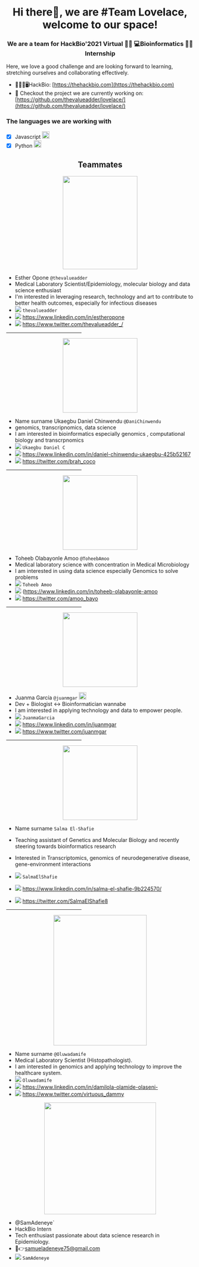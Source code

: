 <h1 align="center"> Hi there👋, we are #Team Lovelace, welcome to our space!</h1>
<h3 align="center"> We are a team for HackBio'2021 Virtual 👩‍💻 💻Bioinformatics 👨‍💻 Internship</h3>
Here, we love a good challenge and are looking forward to learning, stretching ourselves and collaborating effectively.

- 💊🧬🔬🖥️HackBio: [https://thehackbio.com](https://thehackbio.com)
- 🔎 Checkout the project we are currently working on: [https://github.com/thevalueadder/lovelace/](https://github.com/thevalueadder/lovelace/)

<h3 align="left"> The languages we are working with</h3>

- [x] Javascript <img src="https://img.icons8.com/color/48/000000/javascript--v1.png" width="20" height="20"/>
- [x] Python <img src="https://user-images.githubusercontent.com/92184734/137252852-15719f17-770a-4b08-9184-111fd504e419.png" width="20" height="20">

<h2 align="center"> Teammates </h2>

<p align="center">
<img src="https://user-images.githubusercontent.com/92184734/137252429-a2c2e69b-f7aa-469f-b191-3a2e6aa33506.jpeg" width="200" height="250">


- Esther Opone `@thevalueadder` 
- Medical Laboratory Scientist/Epidemiology, molecular biology and data science enthusiast 
- I'm interested in leveraging research, technology and art to contribute to better health outcomes, especially for infectious diseases 
- <img src="https://img.icons8.com/office/24/000000/slack.png"/> `thevalueadder`
- <img src="https://img.icons8.com/color/24/000000/linkedin.png"/> https://www.linkedin.com/in/estheropone
- <img src="https://img.icons8.com/color/24/000000/twitter.png"/>  https://www.twitter.com/thevalueadder_/
  
<hr style="width:40%">
<p align="center">
<img src="" width="200" height="200">


- Name surname Ukaegbu Daniel Chinwendu `@DaniChinwendu` 
- genomics, transcripnomics, data science
- I am interested in bioinformatics especially genomics , computational biology and transcrpnomics
- <img src="https://img.icons8.com/office/24/000000/slack.png"/> `Ukaegbu Daniel C`
- <img src="https://img.icons8.com/color/24/000000/linkedin.png"/> https://www.linkedin.com/in/daniel-chinwendu-ukaegbu-425b52167
- <img src="https://img.icons8.com/color/24/000000/twitter.png"/> https://twitter.com/brah_coco

<hr style="width:40%">
<p align="center">
<img src="https://avatars.githubusercontent.com/u/92299916?v=4" width="200" height="200">


- Toheeb Olabayonle Amoo `@ToheebAmoo` 
- Medical laboratory science with concentration in Medical Microbiology
- I am interested in using data science especially Genomics to solve problems
- <img src="https://img.icons8.com/office/24/000000/slack.png"/> `Toheeb Amoo`
- <img src="https://img.icons8.com/color/24/000000/linkedin.png"/> (https://www.linkedin.com/in/toheeb-olabayonle-amoo
- <img src="https://img.icons8.com/color/24/000000/twitter.png"/>  https://twitter.com/amoo_bayo

<hr style="width:40%">
<p align="center">
<img src="https://avatars.githubusercontent.com/u/4436049?v=4" width="200" height="200">


- Juanma García `@juanmgar` <img src="https://img.icons8.com/color/48/000000/javascript--v1.png" width="20" height="20"/>
- Dev + Biologist ↔ Bioinformatician wannabe
- I am interested in applying technology and data to empower people. 
- <img src="https://img.icons8.com/office/24/000000/slack.png"/> `JuanmaGarcia`
- <img src="https://img.icons8.com/color/24/000000/linkedin.png"/> https://www.linkedin.com/in/juanmgar
- <img src="https://img.icons8.com/color/24/000000/twitter.png"/>  https://www.twitter.com/juanmgar

<hr style="width:40%"> 
<p align="center">
<img src="https://user-images.githubusercontent.com/92435273/137291721-c3bc1b4a-9da8-4f18-9b96-1af1c3dc0410.jpg" width="200" height="200">
  

- Name surname `Salma El-Shafie`

- Teaching assistant of Genetics and Molecular Biology and recently steering towards bioinformatics research 
- Interested in Transcriptomics, genomics of neurodegenerative disease, gene-environment interactions
- <img src="https://img.icons8.com/office/24/000000/slack.png"/> `SalmaElShafie`
- <img src="https://img.icons8.com/color/24/000000/linkedin.png"/> https://www.linkedin.com/in/salma-el-shafie-9b224570/
- <img src="https://img.icons8.com/color/24/000000/twitter.png"/>  https://twitter.com/SalmaElShafie8

<hr style="width:40%">
<p align="center">
<img src="https://user-images.githubusercontent.com/92405912/137291764-3b5d3b9b-d2a3-4bd9-a270-c426ea8f7aea.JPG" width="250" height="350">


- Name surname `@Oluwadamife` 
- Medical Laboratory Scientist (Histopathologist).
- I am interested in genomics and applying technology to improve the healthcare system.
- <img src="https://img.icons8.com/office/24/000000/slack.png"/> `Oluwadamife`
- <img src="https://img.icons8.com/color/24/000000/linkedin.png"/> https://www.linkedin.com/in/damilola-olamide-olaseni-
- <img src="https://img.icons8.com/color/24/000000/twitter.png"/>  https://www.twitter.com/virtuous_dammy
  
  
<p align="center">
<img src="https://user-images.githubusercontent.com/92327878/137253139-0b53deba-0ab2-4314-95d0-d04fd79a688f.JPG" width="300" height="300">

- @SamAdeneye`
- HackBio Intern
- Tech enthusiast passionate about data science research in Epidemiology.  
- 👋👉samueladeneye75@gmail.com
 - <img src="https://img.icons8.com/office/24/000000/slack.png"/> `SamAdeneye`

